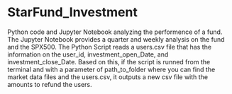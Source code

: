 # StarFund_Investment
Python code and Jupyter Notebook analyzing the performence of a fund.
The Jupyter Notebook provides a quarter and weekly analysis on the fund and the SPX500.
The Python Script reads a users.csv file that has the information on the user_id, investment_open_Date, and investment_close_Date. Based on this, if the script is runned from the terminal and with a parameter of path_to_folder where you can find the market data files and the users.csv, it outputs a new csv file with the amounts to refund the users.

